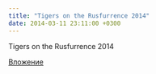 ```yaml
---
title: "Tigers on the Rusfurrence 2014"
date: 2014-03-11 23:11:00 +0300
---
```


Tigers on the Rusfurrence 2014

[Вложение](https://vk.com/video41076938_167624535)
